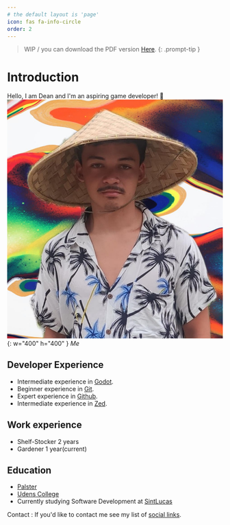 ```yaml
---
# the default layout is 'page'
icon: fas fa-info-circle
order: 2
---
```

> WIP / you can download the PDF version [Here](https://duckduckgo.com/?t=ftsa&q=wip&iax=images&ia=images&iai=https%3A%2F%2Fproducts.sint.co.jp%2Fhubfs%2Fimages%2Fobpm%2Fblog%2Fwhat-is-wip-board.webp).
{: .prompt-tip }

# Introduction
Hello, I am Dean and I'm an aspiring game developer! 👋
![me](/assets/img/personal/avatar-2-CV.jpg){: w="400" h="400" }
_Me_

## Developer Experience
- Intermediate experience in [Godot](https://godotengine.org/).
- Beginner experience in [Git](https://git-scm.com/).
- Expert experience in [Github](https://github.com/DeanLemans).
- Intermediate experience in [Zed](https://zed.dev/).

## Work experience
- Shelf-Stocker 2 years
- Gardener 1 year(current)

## Education
- [Palster](https://www.depalster.nl/)
- [Udens College](https://www.udenscollege.nl/)
- Currently studying Software Development at [SintLucas](https://www.sintlucas.nl/)

Contact
: If you'd like to contact me see my list of [social links](https://linksta.cc/@Dean).
